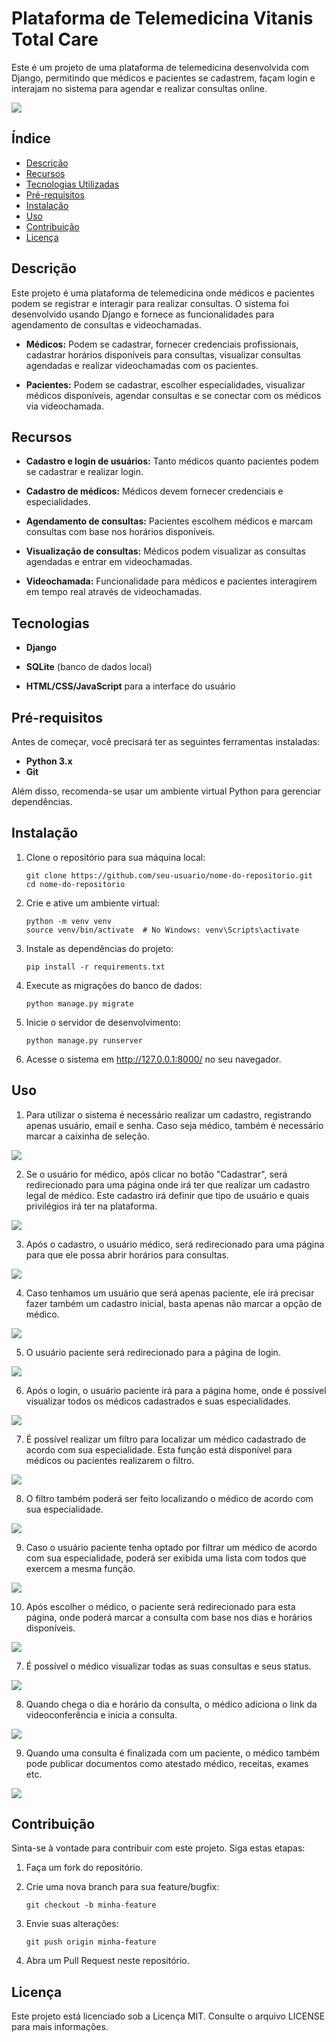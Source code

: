 # Plataforma de Telemedicina Vitanis Total Care

Este é um projeto de uma plataforma de telemedicina desenvolvida com Django, permitindo que médicos e pacientes se cadastrem, façam login e interajam no sistema para agendar e realizar consultas online.

<img src = "https://github.com/allesantos/allesantos/blob/main/imagens/Vitanis/img1.png">

## Índice
- [Descrição](#Descrição)
- [Recursos](#Recursos)
- [Tecnologias Utilizadas](#Tecnologias)
- [Pré-requisitos](#Pré-requisitos)
- [Instalação](#Instalação)
- [Uso](#Uso)
- [Contribuição](#Contribuição)
- [Licença](#Licença)


## Descrição

Este projeto é uma plataforma de telemedicina onde médicos e pacientes podem se registrar e interagir para realizar consultas. O sistema foi desenvolvido usando Django e fornece as funcionalidades para agendamento de consultas e videochamadas.

-  __Médicos:__ Podem se cadastrar, fornecer credenciais profissionais, cadastrar horários disponíveis para consultas, visualizar consultas agendadas e realizar videochamadas com os pacientes.

-  __Pacientes:__ Podem se cadastrar, escolher especialidades, visualizar médicos disponíveis, agendar consultas e se conectar com os médicos via videochamada.


## Recursos

-  __Cadastro e login de usuários:__  Tanto médicos quanto pacientes podem se cadastrar e realizar login.
  
-  __Cadastro de médicos:__ Médicos devem fornecer credenciais e especialidades.
  
-  __Agendamento de consultas:__ Pacientes escolhem médicos e marcam consultas com base nos horários disponíveis.
  
-  __Visualização de consultas:__ Médicos podem visualizar as consultas agendadas e entrar em videochamadas.
  
-  __Videochamada:__ Funcionalidade para médicos e pacientes interagirem em tempo real através de videochamadas.


## Tecnologias

-  __Django__
  
-  __SQLite__ (banco de dados local)

-  __HTML/CSS/JavaScript__ para a interface do usuário


## Pré-requisitos

Antes de começar, você precisará ter as seguintes ferramentas instaladas:
-  __Python 3.x__
-  __Git__
  
Além disso, recomenda-se usar um ambiente virtual Python para gerenciar dependências.


## Instalação

1. Clone o repositório para sua máquina local:

    ```
    git clone https://github.com/seu-usuario/nome-do-repositorio.git
    cd nome-do-repositorio
    ```

2. Crie e ative um ambiente virtual:

    ```
    python -m venv venv
    source venv/bin/activate  # No Windows: venv\Scripts\activate
    ```

3. Instale as dependências do projeto:

    ```
    pip install -r requirements.txt
    ```

4. Execute as migrações do banco de dados:

    ```
    python manage.py migrate
    ```

5. Inicie o servidor de desenvolvimento:

    ```
    python manage.py runserver
    ```

6. Acesse o sistema em http://127.0.0.1:8000/ no seu navegador.


## Uso

1. Para utilizar o sistema é necessário realizar um cadastro, registrando apenas usuário, email e senha. Caso seja médico, também é necessário marcar a caixinha de seleção.

<img src = "https://github.com/allesantos/allesantos/blob/main/imagens/Vitanis/img2.png">

2. Se o usuário for médico, após clicar no botão "Cadastrar", será redirecionado para uma página onde irá ter que realizar um cadastro legal de médico. Este cadastro irá definir que tipo de usuário e quais privilégios irá ter na plataforma.

<img src = "https://github.com/allesantos/allesantos/blob/main/imagens/Vitanis/img3.png">

3. Após o cadastro, o usuário médico, será redirecionado para uma página para que ele possa abrir horários para consultas.

<img src = "https://github.com/allesantos/allesantos/blob/main/imagens/Vitanis/img4.png">

4. Caso tenhamos um usuário que será apenas paciente, ele irá precisar fazer também um cadastro inicial, basta apenas não marcar a opção de médico.

<img src = "https://github.com/allesantos/allesantos/blob/main/imagens/Vitanis/img5.png">

5. O usuário paciente será redirecionado para a página de login.

<img src = "https://github.com/allesantos/allesantos/blob/main/imagens/Vitanis/img6.png">

6. Após o login, o usuário paciente irá para a página home, onde é possível visualizar todos os médicos cadastrados e suas especialidades.

<img src = "https://github.com/allesantos/allesantos/blob/main/imagens/Vitanis/img7.png">

7. É possível realizar um filtro para localizar um médico cadastrado de acordo com sua especialidade. Esta função está disponível para médicos ou pacientes realizarem o filtro.

<img src = "https://github.com/allesantos/allesantos/blob/main/imagens/Vitanis/img8.png">

8. O filtro também poderá ser feito localizando o médico de acordo com sua especialidade.

<img src = "https://github.com/allesantos/allesantos/blob/main/imagens/Vitanis/img9.png">

9. Caso o usuário paciente tenha optado por filtrar um médico de acordo com sua especialidade, poderá ser exibida uma lista com todos que exercem a mesma função.

<img src = "https://github.com/allesantos/allesantos/blob/main/imagens/Vitanis/img10.png">

10. Após escolher o médico, o paciente será redirecionado para esta página, onde poderá marcar a consulta com base nos dias e horários disponíveis.

<img src = "https://github.com/allesantos/allesantos/blob/main/imagens/Vitanis/img11.png">

7. É possível o médico visualizar todas as suas consultas e seus status.

<img src = "https://github.com/allesantos/allesantos/blob/main/imagens/Telemedicina-Django/04.png">

8. Quando chega o dia e horário da consulta, o médico adiciona o link da videoconferência e inicia a consulta.

<img src = "https://github.com/allesantos/allesantos/blob/main/imagens/Telemedicina-Django/06.png">

9. Quando uma consulta é finalizada com um paciente, o médico também pode publicar documentos como atestado médico, receitas, exames etc.

<img src = "https://github.com/allesantos/allesantos/blob/main/imagens/Telemedicina-Django/07.png">
 

## Contribuição

Sinta-se à vontade para contribuir com este projeto. Siga estas etapas:

1. Faça um fork do repositório.

2. Crie uma nova branch para sua feature/bugfix:

    ```
    git checkout -b minha-feature
    ```

3. Envie suas alterações:

    ```
    git push origin minha-feature
    ```

4. Abra um Pull Request neste repositório.



## Licença

Este projeto está licenciado sob a Licença MIT. Consulte o arquivo LICENSE para mais informações.
